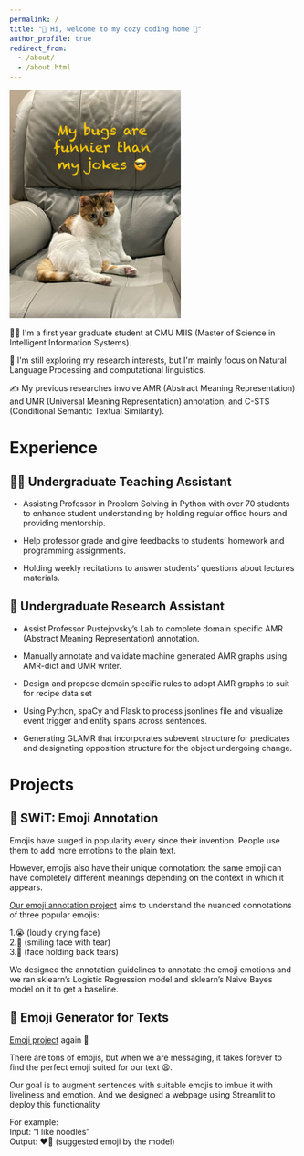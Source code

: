 ```yaml
---
permalink: /
title: "👋 Hi, welcome to my cozy coding home 🏡"
author_profile: true
redirect_from: 
  - /about/
  - /about.html
---
```


<img src="/images/cat_code+meme.jpg" alt="cat_meme" width="300"/>

👩‍💻 I'm a first year graduate student at CMU MIIS (Master of Science in Intelligent Information Systems). 

📑 I'm still exploring my research interests, but I'm mainly focus on Natural Language Processing and computational linguistics.

✍️ My previous researches involve AMR (Abstract Meaning Representation) and UMR (Universal Meaning Representation) annotation, and C-STS (Conditional Semantic Textual Similarity). 

# Experience

## 👩‍🏫 Undergraduate Teaching Assistant

- Assisting Professor in Problem Solving in Python with over 70 students to enhance student understanding by holding
regular office hours and providing mentorship. 

- Help professor grade and give feedbacks to students’ homework and programming assignments. 

- Holding weekly recitations to answer students’ questions about lectures materials. 

## 🥼 Undergraduate Research Assistant  

- Assist Professor Pustejovsky’s Lab to complete domain specific AMR (Abstract Meaning Representation) annotation. 

- Manually annotate and validate machine generated AMR graphs using AMR-dict and UMR writer. 

- Design and propose domain specific rules to adopt AMR graphs to suit for recipe data set 

- Using Python, spaCy and Flask to process jsonlines file and visualize event trigger and entity spans across sentences. 

- Generating GLAMR that incorporates subevent structure for predicates and designating opposition structure for the object undergoing change.

# Projects

## 🤔 SWiT: Emoji Annotation

Emojis have surged in popularity every since their invention. People use them to add more emotions to the plain text. 

However, emojis also have their unique connotation: the same emoji can have completely different meanings depending on the context in which it appears. 

[Our emoji annotation project](https://github.com/KeerXu721/SWiT) aims to understand the nuanced connotations of three popular emojis: 

  1.😭 (loudly crying face)  
  2.🥲 (smiling face with tear)  
  3.🥺 (face holding back tears)

We designed the annotation guidelines to annotate the emoji emotions and we ran sklearn’s Logistic Regression model and sklearn’s Naive Bayes model on it to get a baseline. 

## 💭 Emoji Generator for Texts 

[Emoji project](https://github.com/yueliulu/COSI217Final) again 🥳

There are tons of emojis, but when we are messaging, it takes forever to find the perfect emoji suited for our text 😫. 

Our goal is to augment sentences with suitable emojis to imbue it with liveliness and emotion. And we designed a webpage using Streamlit to deploy this functionality 

For example:  
Input:  “I like noodles”  
Output: ❤️🍜 (suggested emoji by the model)

